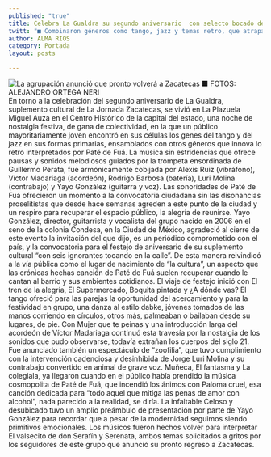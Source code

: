 ```yaml
---
published: "true"
title: Celebra La Gualdra su segundo aniversario  con selecto bocado del grupo Paté de Fuá
twitt: "■ Combinaron géneros como tango, jazz y temas retro, que atraparon al público"
author: ALMA RIOS
category: Portada
layout: posts

---
```


![La agrupación anunció que pronto volverá a Zacatecas ■ FOTOS: ALEJANDRO ORTEGA NERI](http://i.imgur.com/kzgoG3Gm.jpg)
En torno a la celebración del segundo aniversario de La Gualdra, suplemento cultural de  La Jornada Zacatecas, se vivió en La Plazuela Miguel Auza en el Centro Histórico de la capital del estado, una noche de nostalgia festiva, de gana de colectividad, en la que un público mayoritariamente joven encontró en sus células los genes del tango y del jazz en sus formas primarias, ensamblados con otros géneros que innova lo retro interpretados por Paté de Fuá.
La música sin estridencias que ofrece pausas y sonidos melodiosos guiados por la trompeta ensordinada de Guillermo Perata, fue armónicamente cobijada por Alexis Ruiz (vibráfono), Víctor Madariaga (acordeón), Rodrigo Barbosa (batería), Luri Molina (contrabajo) y Yayo González (guitarra y voz).
Las sonoridades de Paté de Fuá ofrecieron un momento a la convocatoria ciudadana sin las disonancias proselitistas que desde hace semanas agreden a este punto de la ciudad y un respiro para recuperar el espacio público, la alegría de reunirse.
Yayo González, director, guitarrista y vocalista del grupo nacido en 2006 en el seno de la colonia Condesa, en la Ciudad de México, agradeció al cierre de este evento la invitación del que dijo, es un periódico comprometido con el país, y la convocatoria para el festejo de aniversario de su suplemento cultural  “con seis ignorantes tocando en la calle”.
De esta manera reivindicó a la vía pública como el lugar de nacimiento de “la cultura”, un aspecto que las crónicas hechas canción de Paté de Fuá suelen recuperar cuando le cantan al barrio y sus ambientes cotidianos.
El viaje de festejo inició con El tren de la alegría, El Supermercado, Boquita pintada y ¿A dónde vas? El tango ofreció para las parejas la oportunidad del acercamiento y para la festividad en grupo, una danza al estilo dabke, jóvenes tomados de las manos corriendo en círculos, otros más, palmeaban o bailaban desde su lugares, de pie.
Con Mujer que te peinas y una introducción larga del acordeón de Víctor Madariaga continuó esta travesía por la nostalgia de los sonidos que pudo observarse, todavía extrañan los cuerpos del siglo 21.
Fue anunciado también un espectáculo de “zoofilia”, que tuvo cumplimiento con la intervención cadenciosa y desinhibida de Jorge Luri Molina y su contrabajo convertido en animal de grave voz.
Muñeca, El fantasma  y La colegiala, ya llegaron cuando en el público había prendido la música cosmopolita de Paté de Fuá, que incendió los ánimos con Paloma cruel, esa canción dedicada para “todo aquel que mitiga las penas de amor con alcohol”, nada parecido a la realidad, se diría.
La infaltable Celoso y desubicado tuvo un amplio preámbulo de presentación por parte de Yayo González para recordar que a pesar de la modernidad seguimos siendo primitivos  emocionales.
Los músicos fueron hechos volver para interpretar El valsecito de don Serafín y Serenata, ambos temas solicitados a gritos por los seguidores de este grupo que anunció su pronto regreso a Zacatecas.
